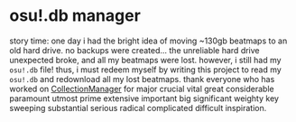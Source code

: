# osu!.db manager
story time:
one day i had the bright idea of moving ~130gb beatmaps to an old hard drive. no backups were created...
the unreliable hard drive unexpected broke, and all my beatmaps were lost. however, i still had my `osu!.db` file! thus, i must redeem myself by writing this project to read my `osu!.db` and redownload all my lost beatmaps.
thank everyone who has worked on [CollectionManager](https://github.com/Piotrekol/CollectionManager) for major crucial vital great considerable paramount utmost prime extensive important big significant weighty key sweeping substantial serious radical complicated difficult inspiration.
